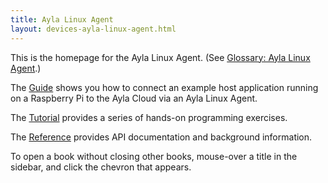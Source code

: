 ```yaml
---
title: Ayla Linux Agent
layout: devices-ayla-linux-agent.html
---
```


This is the homepage for the Ayla Linux Agent. (See [Glossary: Ayla Linux Agent](/glossary/ayla-linux-agent).)

The [Guide](/devices/ayla-linux-agent/guide) shows you how to connect an example host application running on a Raspberry Pi to the Ayla Cloud via an Ayla Linux Agent.

The [Tutorial](/devices/ayla-linux-agent/tutorial) provides a series of hands-on programming exercises.

The [Reference](/devices/ayla-linux-agent/reference) provides API documentation and background information.

To open a book without closing other books, mouse-over a title in the sidebar, and click the chevron that appears.